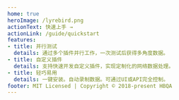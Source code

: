 ```yaml
---
home: true
heroImage: /lyrebird.png
actionText: 快速上手 →
actionLink: /guide/quickstart
features:
- title: 并行测试
  details: 通过多个插件并行工作，一次测试后获得多角度数据。
- title: 自定义插件
  details: 支持快速开发自定义插件，实现定制化的网络数据处理。
- title: 轻巧易用
  details: 一键安装。自动录制数据。可通过UI或API完全控制。
footer: MIT Licensed | Copyright © 2018-present HBQA
---
```


